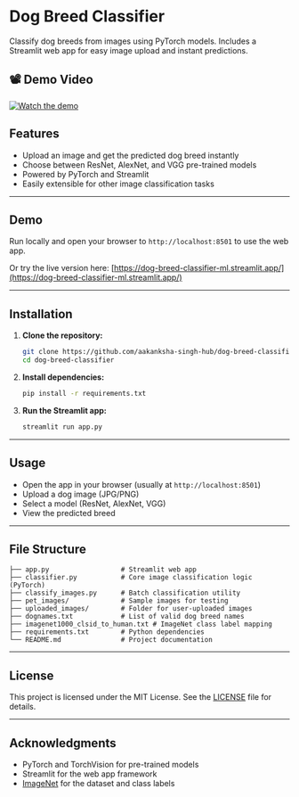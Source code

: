 # Dog Breed Classifier

Classify dog breeds from images using PyTorch models. Includes a Streamlit web app for easy image upload and instant predictions.

## 📽️ Demo Video

[![Watch the demo](https://img.youtube.com/vi/OBEkP6gD49Q/0.jpg)](https://youtu.be/OBEkP6gD49Q)


## Features
- Upload an image and get the predicted dog breed instantly
- Choose between ResNet, AlexNet, and VGG pre-trained models
- Powered by PyTorch and Streamlit
- Easily extensible for other image classification tasks

---

## Demo
Run locally and open your browser to `http://localhost:8501` to use the web app.

Or try the live version here: [https://dog-breed-classifier-ml.streamlit.app/](https://dog-breed-classifier-ml.streamlit.app/)

---

## Installation

1. **Clone the repository:**
   ```bash
   git clone https://github.com/aakanksha-singh-hub/dog-breed-classifier.git
   cd dog-breed-classifier
   ```
2. **Install dependencies:**
   ```bash
   pip install -r requirements.txt
   ```
3. **Run the Streamlit app:**
   ```bash
   streamlit run app.py
   ```

---

## Usage
- Open the app in your browser (usually at `http://localhost:8501`)
- Upload a dog image (JPG/PNG)
- Select a model (ResNet, AlexNet, VGG)
- View the predicted breed

---

## File Structure
```
├── app.py                  # Streamlit web app
├── classifier.py           # Core image classification logic (PyTorch)
├── classify_images.py      # Batch classification utility
├── pet_images/             # Sample images for testing
├── uploaded_images/        # Folder for user-uploaded images
├── dognames.txt            # List of valid dog breed names
├── imagenet1000_clsid_to_human.txt # ImageNet class label mapping
├── requirements.txt        # Python dependencies
└── README.md               # Project documentation
```

---

## License
This project is licensed under the MIT License. See the [LICENSE](LICENSE) file for details.

---

## Acknowledgments
- PyTorch and TorchVision for pre-trained models
- Streamlit for the web app framework
- [ImageNet](http://www.image-net.org/) for the dataset and class labels

